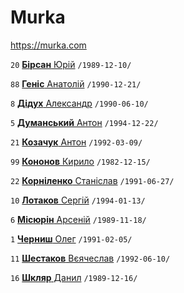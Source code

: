 # Murka

https://murka.com

`20` [**Бірсан** Юрій](/players/birsan.yuriy.19891210.jpg) `/1989-12-10/`

`88` [**Геніс** Анатолій](/players/henis.anatoliy.199012.21.jpg) `/1990-12-21/`

`8` [**Дідух** Александр](/players/diduh.oleksandr.19900610.jpg) `/1990-06-10/`

`5` [**Думанський** Антон](/players/dumanskiy.anton.19941222.jpg) `/1994-12-22/`

`21` [**Козачук** Антон](/players/kozachuk.anton.19920309.jpg) `/1992-03-09/`

`99` [**Кононов** Кирило](/players/kononov.kirill.19821215.jpg) `/1982-12-15/`

`22` [**Корніленко** Станіслав](/players/kornilenko.stanislav.19910627.jpg) `/1991-06-27/`

`10` [**Лотаков** Сергій](/players/lotakov.sergei.19940113.jpg) `/1994-01-13/`

`6` [**Місюрін** Арсеній](/players/misurin.arseniy.19891118.jpg) `/1989-11-18/`

`1` [**Черниш** Олег](/players/chernysh.oleg.19910205.jpg) `/1991-02-05/`

`11` [**Шестаков** Вєячеслав](/players/shestakov.vyacheslav.19920610.jpg) `/1992-06-10/`

`16` [**Шкляр** Данил](/players/shklyar.danil.19891216.jpg) `/1989-12-16/`
